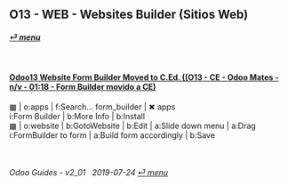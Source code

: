 ## O13 - WEB - Websites Builder (Sitios Web)
#### [_&#x23CE; menu_](/o13/ce/o13-ce-guides_menu.md)  

<br>

#### [Odoo13 Website Form Builder Moved to C.Ed. ((O13 - CE - Odoo Mates - n/v - 01:18 - Form Builder movido a CE)](https://youtube.com/embed/o3WGNq4i344?autoplay=1&start=0&end=0&rel=0)  
&#x25A6; | o:apps | f:Search... form_builder | &#x2716; apps  
i:Form Builder | b:More Info | b:Install  
&#x25A6; | o:website | b:GotoWebsite | b:Edit | a:Slide down menu | a:Drag i:FormBuilder to form | a:Build form accordingly | b:Save

<br>
	
###### Odoo Guides - v2_01 &nbsp; 2019-07-24  [_&#x23CE; menu_](/o13/ce/o13-ce-guides_menu.md)  
